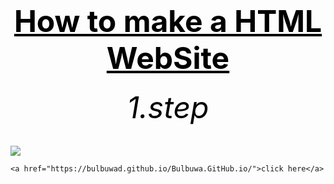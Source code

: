 <html>
<head>
	<title>f.s.</title>
</head>



<body>
        <center><h1><font size="120"><font color="black"><u>How to make a HTML WebSite</u></font></font></h1></center>
	<center><h6><font size="10"><font color="black">1.step</font></font></h6></center>
<img src=![Screenshot 2024-05-06 183736](https://github.com/bulbuwad/github.io./assets/168969318/e6ed7366-bcf1-4603-be79-be55b866f6c8)>
	
	<a href="https://bulbuwad.github.io/Bulbuwa.GitHub.io/">click here</a>
</body>
</html>
